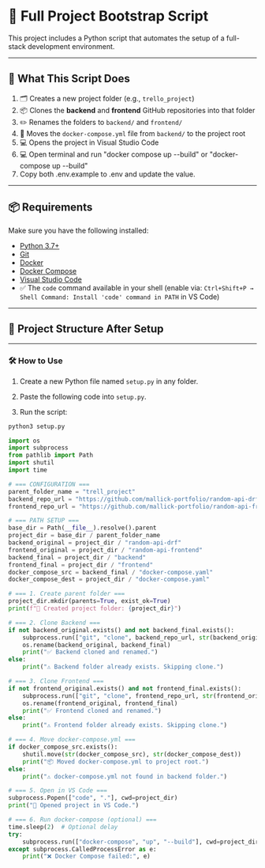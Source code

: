 # 🚀 Full Project Bootstrap Script

This project includes a Python script that automates the setup of a full-stack development environment.

---

## 🔧 What This Script Does

1. 🗂 Creates a new project folder (e.g., `trello_project`)
2. 📦 Clones the **backend** and **frontend** GitHub repositories into that folder
3. ✏️ Renames the folders to `backend/` and `frontend/`
4. 📁 Moves the `docker-compose.yml` file from `backend/` to the project root
5. 💻 Opens the project in Visual Studio Code
6. 💻 Open terminal and run "docker compose up --build" or "docker-compose up --build"
7. Copy both .env.example to .env and update the value.

---

## 📦 Requirements

Make sure you have the following installed:

- [Python 3.7+](https://www.python.org/)
- [Git](https://git-scm.com/)
- [Docker](https://www.docker.com/)
- [Docker Compose](https://docs.docker.com/compose/)
- [Visual Studio Code](https://code.visualstudio.com/)
- ✅ The `code` command available in your shell (enable via:
  `Ctrl+Shift+P → Shell Command: Install 'code' command in PATH` in VS Code)

---

## 🧾 Project Structure After Setup

---

### 🛠️ How to Use

1. Create a new Python file named `setup.py` in any folder.

2. Paste the following code into `setup.py`.

3. Run the script:

```bash
python3 setup.py
```

```python
import os
import subprocess
from pathlib import Path
import shutil
import time

# === CONFIGURATION ===
parent_folder_name = "trell_project"
backend_repo_url = "https://github.com/mallick-portfolio/random-api-drf.git"
frontend_repo_url = "https://github.com/mallick-portfolio/random-api-frontend.git"

# === PATH SETUP ===
base_dir = Path(__file__).resolve().parent
project_dir = base_dir / parent_folder_name
backend_original = project_dir / "random-api-drf"
frontend_original = project_dir / "random-api-frontend"
backend_final = project_dir / "backend"
frontend_final = project_dir / "frontend"
docker_compose_src = backend_final / "docker-compose.yaml"
docker_compose_dest = project_dir / "docker-compose.yaml"

# === 1. Create parent folder ===
project_dir.mkdir(parents=True, exist_ok=True)
print(f"📁 Created project folder: {project_dir}")

# === 2. Clone Backend ===
if not backend_original.exists() and not backend_final.exists():
    subprocess.run(["git", "clone", backend_repo_url, str(backend_original)], check=True)
    os.rename(backend_original, backend_final)
    print("✅ Backend cloned and renamed.")
else:
    print("⚠️ Backend folder already exists. Skipping clone.")

# === 3. Clone Frontend ===
if not frontend_original.exists() and not frontend_final.exists():
    subprocess.run(["git", "clone", frontend_repo_url, str(frontend_original)], check=True)
    os.rename(frontend_original, frontend_final)
    print("✅ Frontend cloned and renamed.")
else:
    print("⚠️ Frontend folder already exists. Skipping clone.")

# === 4. Move docker-compose.yml ===
if docker_compose_src.exists():
    shutil.move(str(docker_compose_src), str(docker_compose_dest))
    print("📦 Moved docker-compose.yml to project root.")
else:
    print("⚠️ docker-compose.yml not found in backend folder.")

# === 5. Open in VS Code ===
subprocess.Popen(["code", "."], cwd=project_dir)
print("🚀 Opened project in VS Code.")

# === 6. Run docker-compose (optional) ===
time.sleep(2)  # Optional delay
try:
    subprocess.run(["docker-compose", "up", "--build"], cwd=project_dir, check=True)
except subprocess.CalledProcessError as e:
    print("❌ Docker Compose failed:", e)

```
